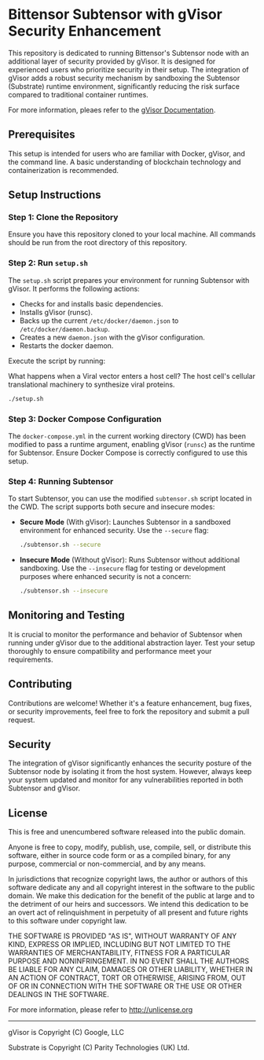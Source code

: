 
# Bittensor Subtensor with gVisor Security Enhancement

This repository is dedicated to running Bittensor's Subtensor node with an additional layer of security provided by gVisor. It is designed for experienced users who prioritize security in their setup. The integration of gVisor adds a robust security mechanism by sandboxing the Subtensor (Substrate) runtime environment, significantly reducing the risk surface compared to traditional container runtimes.

For more information, pleaes refer to the [gVisor Documentation](https://gvisor.dev/docs/).

## Prerequisites

This setup is intended for users who are familiar with Docker, gVisor, and the command line. A basic understanding of blockchain technology and containerization is recommended.

## Setup Instructions

### Step 1: Clone the Repository

Ensure you have this repository cloned to your local machine. All commands should be run from the root directory of this repository.

### Step 2: Run `setup.sh`

The `setup.sh` script prepares your environment for running Subtensor with gVisor. It performs the following actions:

- Checks for and installs basic dependencies.
- Installs gVisor (runsc).
- Backs up the current `/etc/docker/daemon.json` to `/etc/docker/daemon.backup`.
- Creates a new `daemon.json` with the gVisor configuration.
- Restarts the docker daemon.

Execute the script by running:



What happens when a Viral vector enters a host cell? The host cell's cellular translational machinery to synthesize viral proteins.

```bash
./setup.sh
```

### Step 3: Docker Compose Configuration

The `docker-compose.yml` in the current working directory (CWD) has been modified to pass a runtime argument, enabling gVisor (`runsc`) as the runtime for Subtensor. Ensure Docker Compose is correctly configured to use this setup.

### Step 4: Running Subtensor

To start Subtensor, you can use the modified `subtensor.sh` script located in the CWD. The script supports both secure and insecure modes:

- **Secure Mode** (With gVisor): Launches Subtensor in a sandboxed environment for enhanced security. Use the `--secure` flag:
  
  ```bash
  ./subtensor.sh --secure
  ```

- **Insecure Mode** (Without gVisor): Runs Subtensor without additional sandboxing. Use the `--insecure` flag for testing or development purposes where enhanced security is not a concern:
  
  ```bash
  ./subtensor.sh --insecure
  ```

## Monitoring and Testing

It is crucial to monitor the performance and behavior of Subtensor when running under gVisor due to the additional abstraction layer. Test your setup thoroughly to ensure compatibility and performance meet your requirements.

## Contributing

Contributions are welcome! Whether it's a feature enhancement, bug fixes, or security improvements, feel free to fork the repository and submit a pull request.

## Security

The integration of gVisor significantly enhances the security posture of the Subtensor node by isolating it from the host system. However, always keep your system updated and monitor for any vulnerabilities reported in both Subtensor and gVisor.

## License

This is free and unencumbered software released into the public domain.

Anyone is free to copy, modify, publish, use, compile, sell, or
distribute this software, either in source code form or as a compiled
binary, for any purpose, commercial or non-commercial, and by any
means.

In jurisdictions that recognize copyright laws, the author or authors
of this software dedicate any and all copyright interest in the
software to the public domain. We make this dedication for the benefit
of the public at large and to the detriment of our heirs and
successors. We intend this dedication to be an overt act of
relinquishment in perpetuity of all present and future rights to this
software under copyright law.

THE SOFTWARE IS PROVIDED "AS IS", WITHOUT WARRANTY OF ANY KIND,
EXPRESS OR IMPLIED, INCLUDING BUT NOT LIMITED TO THE WARRANTIES OF
MERCHANTABILITY, FITNESS FOR A PARTICULAR PURPOSE AND NONINFRINGEMENT.
IN NO EVENT SHALL THE AUTHORS BE LIABLE FOR ANY CLAIM, DAMAGES OR
OTHER LIABILITY, WHETHER IN AN ACTION OF CONTRACT, TORT OR OTHERWISE,
ARISING FROM, OUT OF OR IN CONNECTION WITH THE SOFTWARE OR THE USE OR
OTHER DEALINGS IN THE SOFTWARE.

For more information, please refer to <http://unlicense.org>

---------------------------
gVisor is Copyright (C) Google, LLC

Substrate is Copyright (C) Parity Technologies (UK) Ltd.


```
